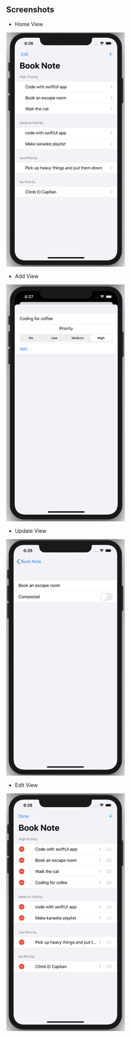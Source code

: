 ##  Screenshots

- Home View
<img src="Images/home.png" width="320" alt="Home">

- Add View
<img src="Images/add.png" width="320" alt="Add">

- Update View
<img src="Images/update.png" width="320" alt="Update">

- Edit View
<img src="Images/edit.png" width="320" alt="Edit">

